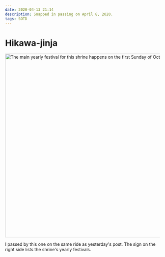 ```yaml
---
date: 2020-04-13 21:14
description: Snapped in passing on April 8, 2020.
tags: SOTD
---
```

# Hikawa-jinja

[<img src="./../../sotd/hikawa-jinja.jpeg"
alt="The main yearly festival for this shrine happens on the first Sunday of October."
style="width:600px;" />](./../../sotd/hikawa-jinja.jpeg)

I passed by this one on the same ride as yesterday's post. The sign on the right side lists the shrine's yearly festivals.
